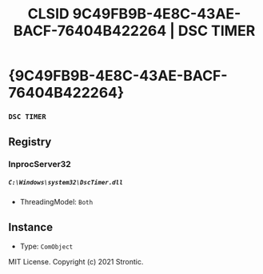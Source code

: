 ﻿---
title: "CLSID 9C49FB9B-4E8C-43AE-BACF-76404B422264 | DSC TIMER"
excerpt: What is COM-Object CLSID 9C49FB9B-4E8C-43AE-BACF-76404B422264?
---

# {9C49FB9B-4E8C-43AE-BACF-76404B422264}

### `DSC TIMER`

## Registry


### InprocServer32

##### `C:\Windows\system32\DscTimer.dll`
* ThreadingModel: `Both`

## Instance

* Type: `ComObject`

MIT License. Copyright (c) 2021 Strontic.


